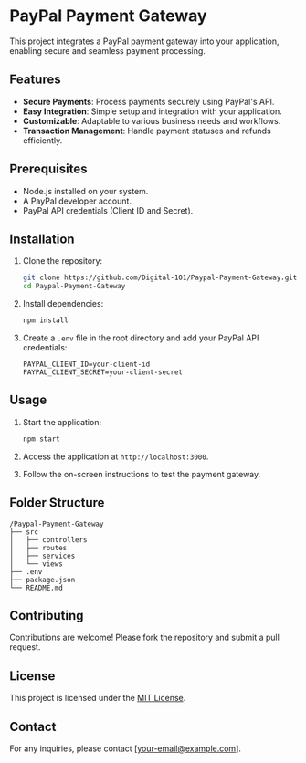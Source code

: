 # PayPal Payment Gateway

This project integrates a PayPal payment gateway into your application, enabling secure and seamless payment processing.

## Features

- **Secure Payments**: Process payments securely using PayPal's API.
- **Easy Integration**: Simple setup and integration with your application.
- **Customizable**: Adaptable to various business needs and workflows.
- **Transaction Management**: Handle payment statuses and refunds efficiently.

## Prerequisites

- Node.js installed on your system.
- A PayPal developer account.
- PayPal API credentials (Client ID and Secret).

## Installation

1. Clone the repository:
    ```bash
    git clone https://github.com/Digital-101/Paypal-Payment-Gateway.git
    cd Paypal-Payment-Gateway
    ```

2. Install dependencies:
    ```bash
    npm install
    ```

3. Create a `.env` file in the root directory and add your PayPal API credentials:
    ```
    PAYPAL_CLIENT_ID=your-client-id
    PAYPAL_CLIENT_SECRET=your-client-secret
    ```

## Usage

1. Start the application:
    ```bash
    npm start
    ```

2. Access the application at `http://localhost:3000`.

3. Follow the on-screen instructions to test the payment gateway.

## Folder Structure

```
/Paypal-Payment-Gateway
├── src
│   ├── controllers
│   ├── routes
│   ├── services
│   └── views
├── .env
├── package.json
└── README.md
```

## Contributing

Contributions are welcome! Please fork the repository and submit a pull request.

## License

This project is licensed under the [MIT License](LICENSE).

## Contact

For any inquiries, please contact [your-email@example.com].